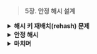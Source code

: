 > **5장. 안정 해시 설계**

<details><summary><b>해시 키 재배치(rehash) 문제</b></summary>
  
  ---
  
  ### 해시 키 재배치(rehash) 문제
    
  **부하를 균등하게 나누는 방법**
  
  - **$N$개의 캐시 서버**에 부하를 균등하게 나누는 방법
  - **해시 함수** **: `serverIndex = hash(key) % N`**, $N$은 서버의 개수
  - **예제)**
      - **가정 : 4대의 서버 사용**
      - **계산 :** 특정 키가 보관된 서버를 알아내기 위한 **나머지(Modular) 연산**
   
        <img src="https://github.com/Hyunuk17/large-scale-system-design/assets/102630597/72c7c536-1fae-4a9e-aaa5-7e21ec09aa0a" width="400px"/>
        
        <img src="https://github.com/Hyunuk17/large-scale-system-design/assets/102630597/0b8feb9d-e019-4e73-8ebd-ab2578eaf22e" width="400px"/>
  
          - **서버 풀(Server Pool)의 크기가 고정**
          - **데이터 분포가 균등한 경우**
      - **가정 : 1번 서버에 장애 발생, 서버 풀의 크기 3**
          
        <img src="https://github.com/Hyunuk17/large-scale-system-design/assets/102630597/c411272d-6e24-4806-aa3b-8846fff5fa82" width="400px"/>
   
        <img src="https://github.com/Hyunuk17/large-scale-system-design/assets/102630597/e4eb634f-5d86-4073-bf66-292ce23c297a" width="400px"/>
  
          - **나머지 연산(%)의 결과가 달라짐**
          - **대규모 캐시 미스(Cache Miss) : 데이터가 없는 다른 서버에 접속**

  ---
</details>

<details>
  <summary><b>안정 해시</b></summary>
  
  ---
  
  ### 안정 해시
  
  **전통적 해시 테이블**
  
  - 슬롯의 수가 바뀌면 거의 대부분의 키를 재배치
  - **확장성에 취약**
  
  **안정 해시(Consistent Hash)**
  
  - **해시 테이블 크기가 조정될 때**, 평균적으로 오직 **$k/n$개의 키만 재배치**하는 기술
      - $k$ : 키의 개수
      - $n$ : 슬롯(slot)의 개수
  - 요청 또는 데이터를 **서버에 균등하게 나누기 위해** 일반적으로 사용
  
  **해시 공간과 해시 링**
  
  - **해시 함수 $f$**
      - SHA-1
      - 출력 값 범위 : $x_0, x_1, x_2 … x_n$
  - **해시 공간(Hash Space)**
      - 범위 : $0$ ~ $2^{160} -1$
      
    <img src="https://github.com/Hyunuk17/large-scale-system-design/assets/102630597/41ac1a2a-4d34-4cfa-bc67-eec72e1c37c1" width="400px"/>

      
  - **해시 링(Hash Ring)**
      - 해시 공간의 양쪽을 구부려 접어 원으로 만든 모양
      
    <img src="https://github.com/Hyunuk17/large-scale-system-design/assets/102630597/7b825c60-57f7-4284-b6de-f9f42c34c124" width="400px"/>

      
  
  **해시 서버**
  
  - **해시 함수 $f$**를 사용하여 **서버 IP**나 **이름**을 **해시 링 위에 대응** 시킨 것
      
    <img src="https://github.com/Hyunuk17/large-scale-system-design/assets/102630597/aa363299-a22d-455d-8ca0-5bebd4327c34" width="400px"/>

      
      - ex) 4개의 서버 $s_0, s_1, s_2, s_3$를 해시 링 위에 배치
  
  **해시 키**
  
  - **캐시할 키**를 **해시 링 위에 배치**
      
    <img src="https://github.com/Hyunuk17/large-scale-system-design/assets/102630597/f708d114-58a3-4094-a245-dcbb60b15e50" width="400px"/>

      
      - ex) 4개의 캐시할 키를 $k_0, k_1, k_2, k_3$를 해시 링 위에 배치
  
  **서버 조회**
  
  - 키의 위치로부터 **시계 방향으로 링을 탐색**하면서 **만나는 첫 번째 서버에 저장**
      
    <img src="https://github.com/Hyunuk17/large-scale-system-design/assets/102630597/08d54f24-c055-40f9-9163-4bdddfe67b25" width="400px"/>

      - ex) $k_1 → s_1, k_2 → s_2, k_3 → s_3, k_4 → s_4$
      
  
  **서버 추가**
  
  - 서버를 추가하더라도 **키 가운데 일부만 재배치**하면 됨
      
    <img src="https://github.com/Hyunuk17/large-scale-system-design/assets/102630597/88093e9b-6ed5-496a-bfac-57b35e35eaf4" width="400px"/>

      
      - ex) **$k_0 → s_4$(서버 추가, 키 재배치)** $→ s_0$, **다른 키들은 재배치되지 않음**
  
  **서버 제거**
  
  - 하나의 서버가 제거되면 **키 가운데 일부만 재배치**
      
    <img src="https://github.com/Hyunuk17/large-scale-system-design/assets/102630597/3d2c77ec-f75f-4162-8cf3-7e0093641781" width="400px"/>

      
      - ex) $s_1$**(삭제)**, $k_1 → s_2$**(재배치), 나머지 키에는 영향이 없음**
  
  **기본 구현법의 두 가지 문제**
  
  - **안정 해시 알고리즘**은 MIT에서 처음 제안됨
  - **기본 절차**
      - 서버와 키를 **균등 분포(Uniform Distribution) 해시 함수**로 해시 링에 배치
      - 키의 위치에서 **링을 시계 방향으로 탐색**하다 만나는 **최초의 서버에 키 저장**
  - **2가지 문제**
      - 1️⃣ **서버 추가/삭제 상황을 감안,** **파티션(Partition) 크기 균등 유지 불가능**
          - **파티션** : 인접한 서버 사이의 해시 공간
          - 각 서버의 파티션 크기가 너무 차이날 수 있음
          
        <img src="https://github.com/Hyunuk17/large-scale-system-design/assets/102630597/64f5be3e-b195-4569-9e58-cdd8ac3e2473" width="400px" />

          
          - ex) $s_1$**(삭제)**, $s_2$의 파티션이 다른 파티션 대비 **거의 2배**
      - 2️⃣ **키의 균등 분포(Uniform Distribution) 달성의 어려움**
          
        <img src="https://github.com/Hyunuk17/large-scale-system-design/assets/102630597/e3c05257-b773-49b9-b97c-d303faacd072" width="400px"/>

          
          - ex) $s_1$, $s_3$는 데이터를 거의 갖지 않음, **대부분의 키는 $s_2$에 보관**
          - **가상 노드(Virtual Node)** 또는 **복제(Replica)** 기법으로 해결
          
  
  **가상 노드(Virtual Node)**
  
  - **실제 노드 또는 서버를 가리키는 노드**
  - 하나의 서버는 **링 위에 여러 개의 가상 노드를 가질 수 있음**
      
    <img src="https://github.com/Hyunuk17/large-scale-system-design/assets/102630597/60dab80b-bcd3-4cbe-a2d6-ffb1a1ea6b9c" width="400px"/>

      
      - ex) $s_0, s_1$은 3개씩 가상 노드를 가지고 있음, $s_{0.0}, s_{0.1}, s_{0.2},\ \ s_{1.0}, s_{1.1}, s_{1.2}$
      - **각 서버는 여러 개 파티션을 관리**
  - **키의 위치에서 시계방향으로 링을 탐색, 만나는 최초의 가상 노드에 해당 키 저장**
      
    <img src="https://github.com/Hyunuk17/large-scale-system-design/assets/102630597/b94c9b36-aeff-46c7-80c2-94730f3ce0eb" width="400px"/>

      
      - ex) **$k_0$이 저장되는 서버** : 시계방향으로 처음만난 **$s_{1.1}$이 나타내는 서버 1**
  - **가상 노드의 개수를 늘리면 키의 분포는 점점 더 균등해짐**
      - **표준 편차(Standard Deviation)**가 작아져 데이터가 고르게 분포
      - ex) 100~200개 가상노드 사용 : 표준 편차 값은 평균의 5%~10%
      - 가상 노드 **데이터를 저장할 공간을 고려**하여 **타협적 결정(Trade-off)**
  
  **재배치할 키 결정**
  
  - 서버가 추가되거나 제거되면 **데이터 일부는 재배치**
  - **키를 재배치하는 범위 : 서버 추가**
      
    <img src="https://github.com/Hyunuk17/large-scale-system-design/assets/102630597/af0157de-1c10-4c8d-b4af-9c7c6df66dfd" width="400px"/>

      
      - ex) **$s_4$ 추가**, $s_3$ ~ $s_4$ 사이의 키들을 **$s_4$로 재배치**
  - **키를 재배치하는 범위 : 서버 삭제**
      
    <img src="https://github.com/Hyunuk17/large-scale-system-design/assets/102630597/de0db62f-c505-4114-95a8-da9166f984b5" width="400px"/>

      
      - ex) **$s_1$ 삭제**, 반시계 방향의 $s_0$ ~ $s_1$ 사이의 키 **$s_2$로 재배치**
      
  
  ---
</details>
<details>
  <summary><b>마치며</b></summary>
    
  ---
    
  ### 마치며
  
  **안정 해시의 이점**
  
  - 서버가 추가되거나 삭제될 때 **재배치되는 키의 수가 최소화**
  - **데이터가 보다 균등하게 분포하**게 되므로 **수평적 규모 확장성**을 달성하기 쉬움
  - **핫스팟(Hotspot) 키 문제**
      - **특정한 샤드(Shard)에 대한 접근**이 지나치게 빈번하면 **서버 과부하 문제**
      - 안정 해시는 **데이터를 좀 더 균등하게 분배**
  
  **이러한 기술들은 실제로 어디에 많이 쓰일까?**
  
  - **아마존 다이나모 데이터베이스(DynamoDB)의 파티셔닝 관련 컴포넌트**
      - Dynamo는 리더가 없는 복제시스템, 모든 노드에서 쓰기 요청처리 가능
      - 데이터를 여러 파티션에 분배, 사용할 때 안정 해시를 이용해 데이터 리밸런싱을 최소화
  - **아파치 카산드라(Apache Cassandra) 클러스터에서의 데이터 파티셔닝**
      - 데이터를 클러스터 내의 여러 노드에 분산
      - 파티셔닝 키를 해싱할 때 안정 해시를 사용
  - **디스코드(Discord)채팅 어플리케이션 - Elixir를 동시 사용자 오백만명으로 확장한 방법**
      - 새로운 유저가 들어왔을 때, 서버 클러스터 내에서 채널, 사용자 그룹을 특정 노드에 할당
      - 안정 해시를 사용하여 노드의 추가/삭제에 따른 리밸런싱을 최소화
  - **아카마이(Akamai) CDN**
      - 사용자의 요청을 전 세계에 분산된 캐시(컨텐츠) 서버에 효율적으로 라우팅
      - 서버가 추가/삭제 되더라도 요청 리밸런싱이 최소화 되도록 안정 해시를 사용
  - **매그래프(Meglev) 네트워크 로드 밸런서**
      - 구글이 만든 네트워크 로드밸런서로 트래픽을 균등하게 분산
  
  🍀**활용: Cassandra DB에서의 가상 노드**
  
  - **대용량의 데이터 시스템**을 관리하기 위해 개발된 DB
  - Cassandra DB는 가용성을 확보하기 위해 **여러 노드를 링 구조로 구성**
      
    <img src="https://github.com/Hyunuk17/large-scale-system-design/assets/102630597/084cbbb4-d6cc-4cf0-8976-c0f2ec1c9bdc" width="400px"/>

      
  - **어떤 노드에 저장할지 결정**하기 위해 **가상 노드(Virtual Node)** 개념 사용
      - 데이터를 균일하게 분산
      - 노드의 추가, 제거 시 데이터 이동, 복제, 리밸런싱에 높은 성능
      
    <img src="https://github.com/Hyunuk17/large-scale-system-design/assets/102630597/ae4bbb54-b59f-435f-9e86-ddfc84144086" width="400px" />

      
  
  ---
  
  **Reference**
  
  [안정 해시](https://jiwondev.tistory.com/299)
  
  [Cassandra](https://willseungh0.tistory.com/174)
  
  [Cassandra2](https://meetup.nhncloud.com/posts/58)

</details>
